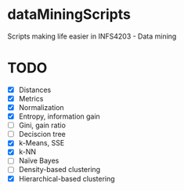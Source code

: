 # dataMiningScripts
Scripts making life easier in INFS4203 - Data mining

# TODO
- [x] Distances
- [x] Metrics
- [x] Normalization
- [x] Entropy, information gain
- [ ] Gini, gain ratio
- [ ] Deciscion tree
- [x] k-Means, SSE
- [x] k-NN
- [ ] Naïve Bayes
- [ ] Density-based clustering
- [x] Hierarchical-based clustering
